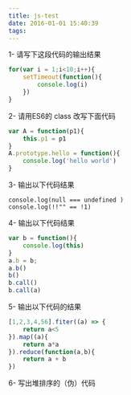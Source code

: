 ```yaml
---
title: js-test
date: 2016-01-01 15:40:39
tags:
---
```




1- 请写下这段代码的输出结果


```js
for(var i = 1;i<10;i++){
    setTimeout(function(){
        console.log(i)
    })
}
```

2- 请用ES6的 class 改写下面代码

```js
var A = function(p1){
    this.p1 = p1
}
A.prototype.hello = function(){
    console.log('hello world')
}
```
3- 输出以下代码结果

```
console.log(null === undefined )
console.log(!!"" == !1)
```

4- 输出以下代码结果

```js
var b = function(){
    console.log(this)
}
a.b = b;
a.b()
b()
b.call()
b.call(a)

```

5- 输出以下代码的结果

```js
[1,2,3,4,56].fiter((a) => {
    return a<5
}).map((a){
    return a*a
}).reduce(function(a,b){
    return a + b
})

```

6- 写出堆排序的（伪）代码